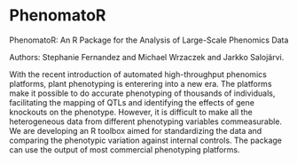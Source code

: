 # PhenomatoR
PhenomatoR: An R Package for the Analysis of Large-Scale Phenomics Data

Authors: Stephanie Fernandez and Michael Wrzaczek and Jarkko Salojärvi.

With the recent introduction of automated high-throughput phenomics platforms, plant phenotyping is enterering into a new era. The platforms make it possible to do accurate phenotyping of thousands of individuals, facilitating the mapping of QTLs and identifying the effects of gene knockouts on the phenotype. However, it is difficult to make all the heterogeneous data from different phenotyping variables commeasurable. We are developing an R toolbox aimed for standardizing the data and comparing the phenotypic variation against internal controls. The package can use the output of most commercial phenotyping platforms.
